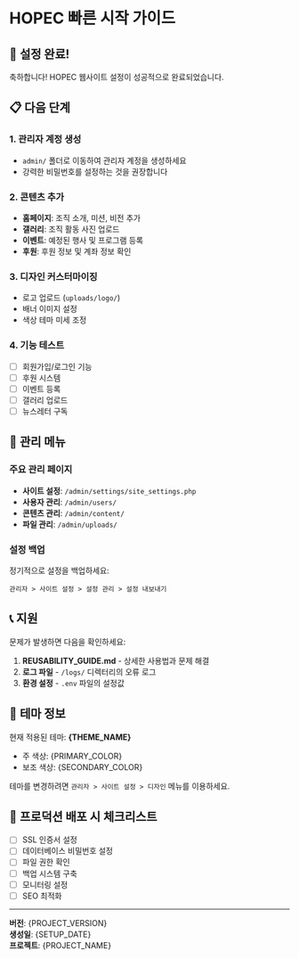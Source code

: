 # HOPEC 빠른 시작 가이드

## 🎉 설정 완료!

축하합니다! HOPEC 웹사이트 설정이 성공적으로 완료되었습니다.

## 📋 다음 단계

### 1. 관리자 계정 생성
- `admin/` 폴더로 이동하여 관리자 계정을 생성하세요
- 강력한 비밀번호를 설정하는 것을 권장합니다

### 2. 콘텐츠 추가
- **홈페이지**: 조직 소개, 미션, 비전 추가
- **갤러리**: 조직 활동 사진 업로드
- **이벤트**: 예정된 행사 및 프로그램 등록
- **후원**: 후원 정보 및 계좌 정보 확인

### 3. 디자인 커스터마이징
- 로고 업로드 (`uploads/logo/`)
- 배너 이미지 설정
- 색상 테마 미세 조정

### 4. 기능 테스트
- [ ] 회원가입/로그인 기능
- [ ] 후원 시스템
- [ ] 이벤트 등록
- [ ] 갤러리 업로드
- [ ] 뉴스레터 구독

## 🔧 관리 메뉴

### 주요 관리 페이지
- **사이트 설정**: `/admin/settings/site_settings.php`
- **사용자 관리**: `/admin/users/`
- **콘텐츠 관리**: `/admin/content/`
- **파일 관리**: `/admin/uploads/`

### 설정 백업
정기적으로 설정을 백업하세요:
```
관리자 > 사이트 설정 > 설정 관리 > 설정 내보내기
```

## 📞 지원

문제가 발생하면 다음을 확인하세요:

1. **REUSABILITY_GUIDE.md** - 상세한 사용법과 문제 해결
2. **로그 파일** - `/logs/` 디렉터리의 오류 로그
3. **환경 설정** - `.env` 파일의 설정값

## 🎨 테마 정보

현재 적용된 테마: **{THEME_NAME}**
- 주 색상: {PRIMARY_COLOR}
- 보조 색상: {SECONDARY_COLOR}

테마를 변경하려면 `관리자 > 사이트 설정 > 디자인` 메뉴를 이용하세요.

## 🚀 프로덕션 배포 시 체크리스트

- [ ] SSL 인증서 설정
- [ ] 데이터베이스 비밀번호 설정
- [ ] 파일 권한 확인
- [ ] 백업 시스템 구축
- [ ] 모니터링 설정
- [ ] SEO 최적화

---

**버전**: {PROJECT_VERSION}  
**생성일**: {SETUP_DATE}  
**프로젝트**: {PROJECT_NAME}